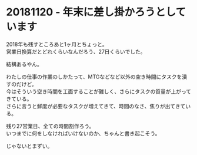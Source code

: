 # 20181120 - 年末に差し掛かろうとしています

2018年も残すところあと1ヶ月とちょっと。  
営業日換算だとどれくらいなんだろう、27日くらいでした。  
  
結構あるやん。  
  
わたしの仕事の作業のしかたって、MTGなどなど以外の空き時間にタスクを潰すのだけど。  
今はそういう空き時間を工面することが難しく、さらにタスクの質量が上がってきている。  
さらに言うと鮮度が必要なタスクが増えてきて、時間のなさ、焦りが出てきている。  
  
残り27営業日、全ての時間割作ろう。  
いつまでに何をしなければいけないのか、ちゃんと書き起こそう。  
  
じゃないとまずい。  
  
